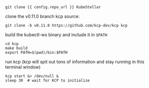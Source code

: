 <!--kubestellar-scheduler-0-pull-kcp-and-kuberstellar-source-and-start-kcp-start-->
```shell
git clone {{ config.repo_url }} KubeStellar
```

clone the v0.11.0 branch kcp source:
```shell
git clone -b v0.11.0 https://github.com/kcp-dev/kcp kcp
```
build the kubectl-ws binary and include it in `$PATH`
```shell
cd kcp
make build
export PATH=$(pwd)/bin:$PATH
```

run kcp (kcp will spit out tons of information and stay running in this terminal window)
```shell
kcp start &> /dev/null &
sleep 30  # wait for KCP to initialize
```
<!--kubestellar-scheduler-0-pull-kcp-and-kuberstellar-source-and-start-kcp-end-->